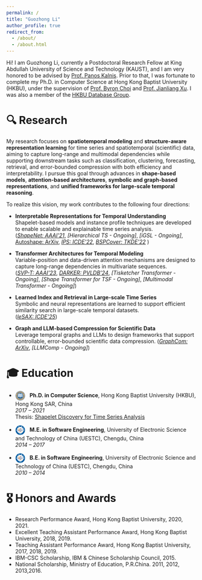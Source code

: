 ```yaml
---
permalink: /
title: "Guozhong Li"
author_profile: true
redirect_from: 
  - /about/
  - /about.html
---
```


Hi! I am Guozhong Li, currently a Postdoctoral Research Fellow at King Abdullah University of Science and Technology (KAUST), and I am very honored to be advised by [Prof. Panos Kalnis](https://scholar.google.com/citations?user=-NdSrrYAAAAJ). 
Prior to that, I was fortunate to complete my Ph.D. in Computer Science at Hong Kong Baptist University (HKBU), under the supervision of [Prof. Byron Choi](https://www.comp.hkbu.edu.hk/~bchoi/) and [Prof. Jianliang Xu](https://www.comp.hkbu.edu.hk/~xujl/). 
I was also a member of the [HKBU Database Group](https://www.comp.hkbu.edu.hk/~db/).

<!-- Previously, I was a visiting Postdoctoral Research Fellow at Université Paris Cité, working with [Prof. Themis Palpanas](https://helios2.mi.parisdescartes.fr/~themisp/home.html). -->
 
# 🔍 Research
My research focuses on **spatiotemporal modeling** and **structure-aware representation learning** for time series and spatiotemporal (scientific) data, aiming to capture long-range and multimodal dependencies while supporting downstream tasks such as classification, clustering, forecasting, retrieval, and error-bounded compression with both efficiency and interpretability.
I pursue this goal through advances in **shape-based models**, **attention-based architectures**, **symbolic and graph-based representations**, and **unified frameworks for large-scale temporal reasoning**.

To realize this vision, my work contributes to the following four directions:

- **Interpretable Representations for Temporal Understanding**  
  Shapelet-based models and instance profile techniques are developed to enable scalable and explainable time series analysis.   
  (*[ShapeNet: AAAI'21](https://ojs.aaai.org/index.php/AAAI/article/view/17018)*, *[Hierarchical TS - Ongoing]*, *[iGSL - Ongoing]*, [Autoshape: ArXiv](https://arxiv.org/abs/2208.04313), *[IPS: ICDE'22](https://ieeexplore.ieee.org/document/9835498)*, *[BSPCover: TKDE'22](https://ieeexplore.ieee.org/document/9096567)* )

- **Transformer Architectures for Temporal Modeling**  
  Variable-position and data-driven attention mechanisms are designed to capture long-range dependencies in multivariate sequences.  
  (*[SVP-T: AAAI'23](https://ojs.aaai.org/index.php/AAAI/article/view/26359)*, *[DARKER: PVLDB'24](https://dl.acm.org/doi/10.14778/3681954.3681996)*, *[Tisketcher Transformer - Ongoing]*, *[Shape Transformer for TSF - Ongoing]*, *[Multimodal Transformer - Ongoing]*)

- **Learned Index and Retrieval in Large-scale Time Series**  
  Symbolic and neural representations are learned to support efficient similarity search in large-scale temporal datasets.  
  (*[leSAX: ICDE'25](https://www.computer.org/csdl/proceedings-article/icde/2025/360300b995/26FZAxpd4ic)*)

- **Graph and LLM-based Compression for Scientific Data**  
  Leverage temporal graphs and LLMs to design frameworks that support controllable, error-bounded scientific data compression.
  (*[GraphCom: ArXiv](https://arxiv.org/abs/2505.06316)*, *[LLMComp - Ongoing]*)

# 🎓 Education

- <img src="/images/hkbu-logo.png" alt="HKBU" width="26" style="vertical-align: middle; margin-right: 8px;"> **Ph.D. in Computer Science**, Hong Kong Baptist University (HKBU), Hong Kong SAR, China  
  *2017 – 2021*  
  Thesis: [Shapelet Discovery for Time Series Analysis](https://scholars.hkbu.edu.hk/ws/portalfiles/portal/56785314/RPG_PHD_2021_10_20_E2_R35_T.pdf)

- <img src="/images/uestc-logo.png" alt="UESTC" width="26" style="vertical-align: middle; margin-right: 8px;"> **M.E. in Software Engineering**, University of Electronic Science and Technology of China (UESTC), Chengdu, China  
  *2014 – 2017*

- <img src="/images/uestc-logo.png" alt="UESTC" width="26" style="vertical-align: middle; margin-right: 8px;"> **B.E. in Software Engineering**, University of Electronic Science and Technology of China (UESTC), Chengdu, China  
  *2010 – 2014*


# 🎖 Honors and Awards

- Research Performance Award, Hong Kong Baptist University, 2020, 2021.
- Excellent Teaching Assistant Performance Award, Hong Kong Baptist University, 2018, 2019.
- Teaching Assistant Performance Award, Hong Kong Baptist University, 2017, 2018, 2019.
- IBM-CSC Scholarship, IBM & Chinese Scholarship Council, 2015.
- National Scholarship, Ministry of Education, P.R.China. 2011, 2012, 2013,2016.


<!-- # 🌍 Pageviews  -->
<!-- ClustrMaps 3D Globe -->
<!-- <div style="width: 200px; height: 200px; margin: 20px auto;">  -->
<div style="display: none;">
  <script 
        type="text/javascript" 
        id="clstr_globe" 
        src="//clustrmaps.com/globe.js?d=DDs_hE9lk7PsU1ZRky_FBGAQEjLxZigiUUzWOwowD6U">
    </script>
</div>
